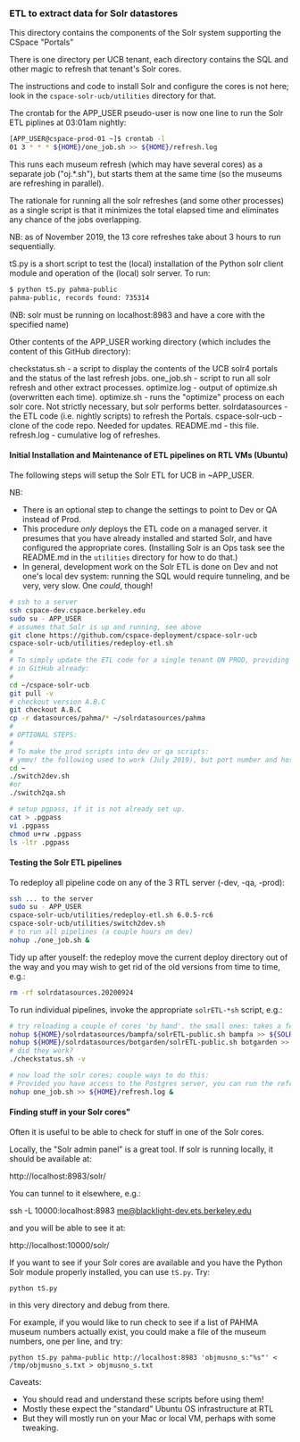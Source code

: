 ### ETL to extract data for Solr datastores

This directory contains the components of the Solr system supporting
the CSpace "Portals"

There is one directory per UCB tenant, each directory contains the SQL and other
magic to refresh that tenant's Solr cores.

The instructions and code to install Solr and configure the cores is not here; look in the
`cspace-solr-ucb/utilities` directory for that. 

The crontab for the APP_USER pseudo-user is now one line to run the Solr ETL piplines
at 03:01am nightly:

```bash
[APP_USER@cspace-prod-01 ~]$ crontab -l
01 3 * * * ${HOME}/one_job.sh >> ${HOME}/refresh.log
```

This runs each museum refresh (which may have several cores) as a separate job ("oj.*.sh"), but
starts them at the same time (so the museums are refreshing in parallel).

The rationale for running all the solr refreshes (and some other processes) as a single script
is that it minimizes the total elapsed time and eliminates any chance of the jobs overlapping.

NB: as of November 2019, the 13 core refreshes take about 3 hours to run sequentially.

tS.py is a short script to test the (local) installation of the Python solr
client module and operation of the (local) solr server. To run:

```bash
$ python tS.py pahma-public
pahma-public, records found: 735314
```

(NB: solr must be running on localhost:8983 and have a core with the specified name)

Other contents of the APP_USER working directory (which includes the content of this
GitHub directory):

checkstatus.sh - a script to display the contents of the UCB solr4 portals
                 and the status of the last refresh jobs.
one_job.sh - script to run all solr refresh and other extract processes.
optimize.log - output of optimize.sh (overwritten each time).
optimize.sh - runs the "optimize" process on each solr core. Not strictly
              necessary, but solr performs better.
solrdatasources - the ETL code (i.e. nightly scripts) to refresh the Portals.
cspace-solr-ucb - clone of the code repo. Needed for updates.
README.md - this file.
refresh.log - cumulative log of refreshes.


#### Initial Installation and Maintenance of ETL pipelines on RTL VMs (Ubuntu)

The following steps will setup the Solr ETL for UCB in ~APP_USER.

NB:

* There is an optional step to change the settings to point to Dev or QA instead of Prod.
* This procedure _only_ deploys the ETL code on a managed server.
it presumes that you have already installed and started Solr, and have
configured the appropriate cores. (Installing Solr is an Ops task see the README.md in the `utilities` directory for
how to do that.)
* In general, development work on the Solr ETL is done on Dev and not one's local dev system: 
running the SQL would require tunneling, and be very, very slow. One _could_, though!

```bash
# ssh to a server
ssh cspace-dev.cspace.berkeley.edu
sudo su - APP_USER
# assumes that Solr is up and running, see above
git clone https://github.com/cspace-deployment/cspace-solr-ucb
cspace-solr-ucb/utilities/redeploy-etl.sh
#
# To simply update the ETL code for a single tenant ON PROD, providing that the updated code is
# in GitHub already:
#
cd ~/cspace-solr-ucb
git pull -v
# checkout version A.B.C
git checkout A.B.C
cp -r datasources/pahma/* ~/solrdatasources/pahma
#
# OPTIONAL STEPS:
#
# To make the prod scripts into dev or qa scripts:
# ymmv! the following used to work (July 2019), but port number and hostnames are prone to change
cd ~
./switch2dev.sh
#or
./switch2qa.sh

# setup pgpass, if it is not already set up.
cat > .pgpass
vi .pgpass
chmod u+rw .pgpass
ls -ltr .pgpass
```

#### Testing the Solr ETL pipelines

To redeploy all pipeline code on any of the 3 RTL server (-dev, -qa, -prod):

```bash
ssh ... to the server
sudo su - APP_USER
cspace-solr-ucb/utilities/redeploy-etl.sh 6.0.5-rc6
cspace-solr-ucb/utilities/switch2dev.sh
# to run all pipelines (a couple hours on dev)
nohup ./one_job.sh &
```
Tidy up after youself: the redeploy move the current deploy directory out of the
way and you may wish to get rid of the old versions from time to time, e.g.:
```bash
rm -rf solrdatasources.20200924
```
To run individual pipelines, invoke the appropriate `solrETL-*sh` script, e.g.:
```bash
# try reloading a couple of cores 'by hand'. the small ones: takes a few minutes for each
nohup ${HOME}/solrdatasources/bampfa/solrETL-public.sh bampfa >> ${SOLR_LOG_DIR}/bampfa.solr_extract_public.log 2>&1 &
nohup ${HOME}/solrdatasources/botgarden/solrETL-public.sh botgarden >> ${SOLR_LOG_DIR}/botgarden.solr_extract_public.log &
# did they work?
./checkstatus.sh -v

# now load the solr cores; couple ways to do this:
# Provided you have access to the Postgres server, you can run the refresh job (takes a few hours):
nohup one_job.sh >> ${HOME}/refresh.log &
```

#### Finding stuff in your Solr cores"

Often it is useful to be able to check for stuff in one of the Solr cores.

Locally, the "Solr admin panel" is a great tool. If solr is running locally, it should be available at:

http://localhost:8983/solr/

You can tunnel to it elsewhere, e.g.:

ssh -L 10000:localhost:8983 me@blacklight-dev.ets.berkeley.edu

and you will be able to see it at:

http://localhost:10000/solr/

If you want to see if your Solr cores are available and you have the Python Solr module
properly installed, you can use `tS.py`. Try:

`
python tS.py
`

in this very directory and debug from there.

For example, if you would like to run check to see if a list of PAHMA museum numbers actually exist, you 
could make a file of the museum numbers, one per line, and try:

`
python tS.py pahma-public http://localhost:8983 'objmusno_s:"%s"' < /tmp/objmusno_s.txt > objmusno_s.txt 
`

Caveats:

* You should read and understand these scripts before using them!
* Mostly these expect the "standard" Ubuntu OS infrastructure at RTL
* But they will mostly run on your Mac or local VM, perhaps with some tweaking.

```
